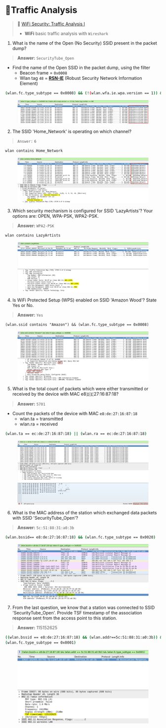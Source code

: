 # 🔬Traffic Analysis

> 🔬 [WiFi Security: Traffic Analysis I](https://attackdefense.com/challengedetails?cid=1141)
>
> * **WiFi** basic traffic analysis with `Wireshark`

1. What is the name of the Open (No Security) SSID present in the packet dump?

> **Answer:** `SecurityTube_Open`

* Find the name of the Open SSID in the packet dump, using the filter
  * Beacon frame = `0x0008`
  * Wlan tag `48` = [**RSN-IE**](https://mrncciew.com/2014/08/21/cwsp-rsn-information-elements/) (Robust Security Network Information Element)

```bash
(wlan.fc.type_subtype == 0x0008) && (!(wlan.wfa.ie.wpa.version == 1)) && !(wlan.tag.number == 48)
```

<figure><img src="../../../../.gitbook/assets/image (25) (1).png" alt=""><figcaption></figcaption></figure>

2. The SSID 'Home\_Network' is operating on which channel?

> `Answer:` `6`

```bash
wlan contains Home_Network
```

<figure><img src="../../../../.gitbook/assets/image (1) (1) (1) (1).png" alt=""><figcaption></figcaption></figure>

3. Which security mechanism is configured for SSID 'LazyArtists'? Your options are: OPEN, WPA-PSK, WPA2-PSK.

> **Answer:** `WPA2-PSK`

```bash
wlan contains LazyArtists
```

<figure><img src="../../../../.gitbook/assets/image (2) (1) (1) (1).png" alt=""><figcaption></figcaption></figure>

4. Is WiFi Protected Setup (WPS) enabled on SSID 'Amazon Wood'? State Yes or No.

> **Answer:** `Yes`

```
(wlan.ssid contains "Amazon") && (wlan.fc.type_subtype == 0x0008)
```

<figure><img src="../../../../.gitbook/assets/image (3) (1) (1) (1).png" alt=""><figcaption></figcaption></figure>

5. What is the total count of packets which were either transmitted or received by the device with MAC e8:de:27:16:87:18?

> **Answer:** `5701`

* Count the packets of the device with MAC `e8:de:27:16:87:18`
  * wlan.ta = transmitted
  * wlan.ra = received

```bash
(wlan.ta == ec:de:27:16:87:18) || (wlan.ra == ec:de:27:16:87:18)
```

<figure><img src="../../../../.gitbook/assets/image (4) (1) (1) (1).png" alt=""><figcaption></figcaption></figure>

6. What is the MAC address of the station which exchanged data packets with SSID 'SecurityTube\_Open'?

> **Answer:** `5c:51:88:31:a0:3b`

```bash
(wlan.bssid== e8:de:27:16:87:18) && (wlan.fc.type_subtype == 0x0020)
```

<figure><img src="../../../../.gitbook/assets/image (5) (1) (1) (1).png" alt=""><figcaption></figcaption></figure>

7. From the last question, we know that a station was connected to SSID 'SecurityTube\_Open'. Provide TSF timestamp of the association response sent from the access point to this station.

> **Answer:** 115152625

```bash
((wlan.bssid == e8:de:27:16:87:18) && (wlan.addr==5c:51:88:31:a0:3b)) &&
(wlan.fc.type_subtype == 0x0001)
```

<figure><img src="../../../../.gitbook/assets/image (6) (1) (1) (1).png" alt=""><figcaption></figcaption></figure>


